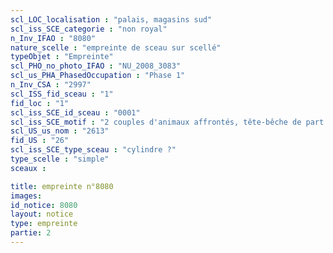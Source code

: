 ```yaml
---
scl_LOC_localisation : "palais, magasins sud"
scl_iss_SCE_categorie : "non royal"
n_Inv_IFAO : "8080"
nature_scelle : "empreinte de sceau sur scellé"
typeObjet : "Empreinte"
scl_PHO_no_photo_IFAO : "NU_2008_3083"
scl_us_PHA_PhasedOccupation : "Phase 1"
n_Inv_CSA : "2997"
scl_ISS_fid_sceau : "1"
fid_loc : "1"
scl_iss_SCE_id_sceau : "0001"
scl_iss_SCE_motif : "2 couples d'animaux affrontés, tête-bêche de part et d'autre d'une ligne horizontale : 2 oiseaux, le cou ployé et les ailes étendues, et probablement deux faucons autour d'un signe ‘nḫ"
scl_US_us_nom : "2613"
fid_US : "26"
scl_iss_SCE_type_sceau : "cylindre ?"
type_scelle : "simple"
sceaux :

title: empreinte n°8080
images: 
id_notice: 8080
layout: notice
type: empreinte
partie: 2
---
```

